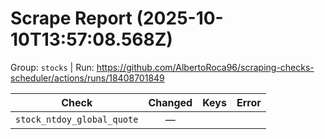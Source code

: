 # Scrape Report (2025-10-10T13:57:08.568Z)

Group: `stocks`  |  Run: https://github.com/AlbertoRoca96/scraping-checks-scheduler/actions/runs/18408701849

| Check | Changed | Keys | Error |
|---|:---:|:--|:--|
| `stock_ntdoy_global_quote` | — |  |  |
